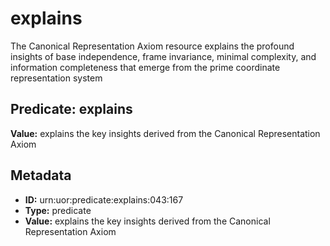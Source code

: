 # explains

The Canonical Representation Axiom resource explains the profound insights of base independence, frame invariance, minimal complexity, and information completeness that emerge from the prime coordinate representation system

## Predicate: explains

**Value:** explains the key insights derived from the Canonical Representation Axiom

## Metadata

- **ID:** urn:uor:predicate:explains:043:167
- **Type:** predicate
- **Value:** explains the key insights derived from the Canonical Representation Axiom
